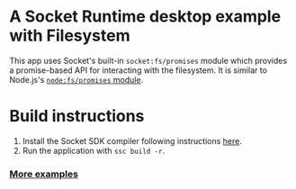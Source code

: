 # A Socket Runtime desktop example with Filesystem 

This app uses Socket's built-in `socket:fs/promises` module which provides a promise-based API for interacting with the filesystem. It is similar to Node.js's [`node:fs/promises` module](https://nodejs.org/api/fs.html#fs_fs_promises_api).

# Build instructions

1. Install the Socket SDK compiler following instructions [here](https://socketsupply.co/guides/#install).
2. Run the application with `ssc build -r`.

### [More examples](../../README.md)

